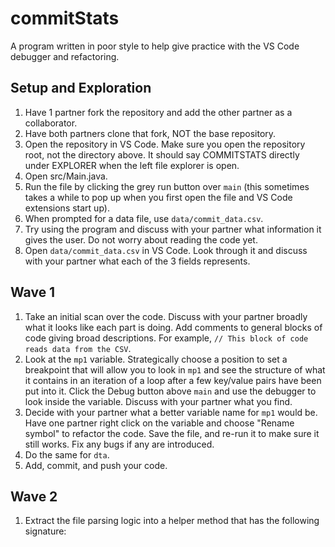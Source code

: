 # commitStats

A program written in poor style to help give practice with the VS Code debugger and refactoring.

## Setup and Exploration
1. Have 1 partner fork the repository and add the other partner as a collaborator.
1. Have both partners clone that fork, NOT the base repository.
2. Open the repository in VS Code. Make sure you open the repository root, not the directory above. It should say COMMITSTATS directly under EXPLORER when the left file explorer is open.
3. Open src/Main.java.
4. Run the file by clicking the grey run button over `main` (this sometimes takes a while to pop up when you first open the file and VS Code extensions start up).
5. When prompted for a data file, use `data/commit_data.csv`.
6. Try using the program and discuss with your partner what information it gives the user. Do not worry about reading the code yet.
7. Open `data/commit_data.csv` in VS Code. Look through it and discuss with your partner what each of the 3 fields represents.

## Wave 1
1. Take an initial scan over the code. Discuss with your partner broadly what it looks like each part is doing. Add comments to general blocks of code giving broad descriptions. For example, `// This block of code reads data from the CSV`.
2. Look at the `mp1` variable. Strategically choose a position to set a breakpoint that will allow you to look in `mp1` and see the structure of what it contains in an iteration of a loop after a few key/value pairs have been put into it. Click the Debug button above `main` and use the debugger to look inside the variable. Discuss with your partner what you find.
3. Decide with your partner what a better variable name for `mp1` would be. Have one partner right click on the variable and choose "Rename symbol" to refactor the code. Save the file, and re-run it to make sure it still works. Fix any bugs if any are introduced.
4. Do the same for `dta`.
5. Add, commit, and push your code.

## Wave 2
1. Extract the file parsing logic into a helper method that has the following signature:

